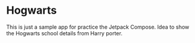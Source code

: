 # Hogwarts

This is just a sample app for practice the Jetpack Compose. Idea to show the Hogwarts school details from Harry porter. 
